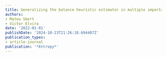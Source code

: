 ```yaml
---
title: Generalizing the balance heuristic estimator in multiple importance sampling
authors:
- Mateu Sbert
- Vı́ctor Elvira
date: '2022-01-01'
publishDate: '2024-10-23T21:26:18.694407Z'
publication_types:
- article-journal
publication: '*Entropy*'
---
```

